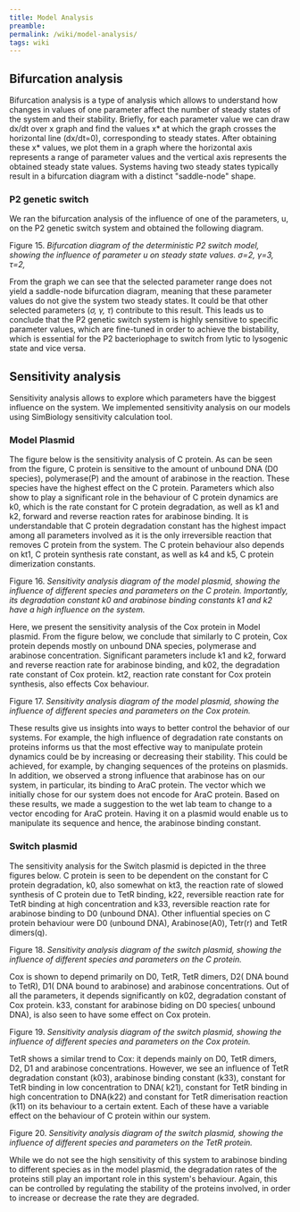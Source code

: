 ```yaml
---
title: Model Analysis
preamble:
permalink: /wiki/model-analysis/
tags: wiki
---
```


## Bifurcation analysis

Bifurcation analysis is a type of analysis which allows to understand how changes in values of one parameter affect the number of steady states of the system and their stability. Briefly, for each parameter value we can draw dx/dt over x graph and find the values x* at which the graph crosses the horizontal line (dx/dt=0), corresponding to steady states. After obtaining these x* values, we plot them in a graph where the horizontal axis represents a range of parameter values and the vertical axis represents the obtained steady state values. Systems having two steady states typically result in a bifurcation diagram with a distinct "saddle-node" shape.

### P2 genetic switch

We ran the bifurcation analysis of the influence of one of the parameters, u, on the P2 genetic switch system and obtained the following diagram.

[](https://www.notion.so/b1cc71f9ea1a40a2b45567cedb0d9362#feb6c6609af24a238a4352a8574f880b)

Figure 15. _Bifurcation diagram of the deterministic P2 switch model, showing the influence of parameter u on steady state values. σ=2, γ=3, τ=2,_

From the graph we can see that the selected parameter range does not yield a saddle-node bifurcation diagram, meaning that these parameter values do not give the system two steady states. It could be that other selected parameters (_σ, γ, τ_) contribute to this result. This leads us to conclude that the P2 genetic switch system is highly sensitive to specific parameter values, which are fine-tuned in order to achieve the bistability, which is essential for the P2 bacteriophage to switch from lytic to lysogenic state and vice versa.

## Sensitivity analysis

Sensitivity analysis allows to explore which parameters have the biggest influence on the system. We implemented sensitivity analysis on our models using SimBiology sensitivity calculation tool.

### Model Plasmid

The figure below is the sensitivity analysis of C protein. As can be seen from the figure, C protein is sensitive to the amount of unbound DNA (D0 species), polymerase(P) and the amount of arabinose in the reaction. These species have the highest effect on the C protein. Parameters which also show to play a significant role in the behaviour of C protein dynamics are k0, which is the rate constant for C protein degradation, as well as k1 and k2, forward and reverse reaction rates for arabinose binding. It is understandable that C protein degradation constant has the highest impact among all parameters involved as it is the only irreversible reaction that removes C protein from the system. The C protein behaviour also depends on kt1, C protein synthesis rate constant, as well as k4 and k5, C protein dimerization constants.

[](https://www.notion.so/b1cc71f9ea1a40a2b45567cedb0d9362#07ebe3d878234f7f9a7b250c46716f06)

Figure 16. _Sensitivity analysis diagram of the model plasmid, showing the influence of different species and parameters on the C protein. Importantly, its degradation constant k0 and arabinose binding constants k1 and k2 have a high influence on the system._

Here, we present the sensitivity analysis of the Cox protein in Model plasmid. From the figure below, we conclude that similarly to C protein, Cox protein depends mostly on unbound DNA species, polymerase and arabinose concentration. Significant parameters include k1 and k2, forward and reverse reaction rate for arabinose binding, and k02, the degradation rate constant of Cox protein. kt2, reaction rate constant for Cox protein synthesis, also effects Cox behaviour.

[](https://www.notion.so/b1cc71f9ea1a40a2b45567cedb0d9362#2972bd3c661748a88fe60eab8b69911c)

Figure 17. _Sensitivity analysis diagram of the model plasmid, showing the influence of different species and parameters on the Cox protein._

These results give us insights into ways to better control the behavior of our systems. For example, the high influence of degradation rate constants on proteins informs us that the most effective way to manipulate protein dynamics could be by increasing or decreasing their stability. This could be achieved, for example, by changing sequences of the proteins on plasmids. In addition, we observed a strong influence that arabinose has on our system, in particular, its binding to AraC protein. The vector which we initially chose for our system does not encode for AraC protein. Based on these results, we made a suggestion to the wet lab team to change to a vector encoding for AraC protein. Having it on a plasmid would enable us to manipulate its sequence and hence, the arabinose binding constant.

### Switch plasmid

The sensitivity analysis for the Switch plasmid is depicted in the three figures below. C protein is seen to be dependent on the constant for C protein degradation, k0, also somewhat on kt3, the reaction rate of slowed synthesis of C protein due to TetR binding, k22, reversible reaction rate for TetR binding at high concentration and k33, reversible reaction rate for arabinose binding to D0 (unbound DNA). Other influential species on C protein behaviour were D0 (unbound DNA), Arabinose(A0), Tetr(r) and TetR dimers(q).

[](https://www.notion.so/b1cc71f9ea1a40a2b45567cedb0d9362#9c0178c0ca284289974e3dc0504564fe)

Figure 18. _Sensitivity analysis diagram of the switch plasmid, showing the influence of different species and parameters on the C protein._

Cox is shown to depend primarily on D0, TetR, TetR dimers, D2( DNA bound to TetR), D1( DNA bound to arabinose) and arabinose concentrations. Out of all the parameters, it depends significantly on k02, degradation constant of Cox protein. k33, constant for arabinose biding on D0 species( unbound DNA), is also seen to have some effect on Cox protein.

[](https://www.notion.so/b1cc71f9ea1a40a2b45567cedb0d9362#b3f1966e9a5b4942b9b8c7cf18348756)

Figure 19. _Sensitivity analysis diagram of the switch plasmid, showing the influence of different species and parameters on the Cox protein._

TetR shows a similar trend to Cox: it depends mainly on D0, TetR dimers, D2, D1 and arabinose concentrations. However, we see an influence of TetR degradation constant (k03), arabinose binding constant (k33), constant for TetR binding in low concentration to DNA( k21), constant for TetR binding in high concentration to DNA(k22) and constant for TetR dimerisation reaction (k11) on its behaviour to a certain extent. Each of these have a variable effect on the behaviour of C protein within our system.

[](https://www.notion.so/b1cc71f9ea1a40a2b45567cedb0d9362#f655fd9483d74e7bbb123212795d52f1)

Figure 20. _Sensitivity analysis diagram of the switch plasmid, showing the influence of different species and parameters on the TetR protein._

While we do not see the high sensitivity of this system to arabinose binding to different species as in the model plasmid, the degradation rates of the proteins still play an important role in this system's behaviour. Again, this can be controlled by regulating the stability of the proteins involved, in order to increase or decrease the rate they are degraded.
